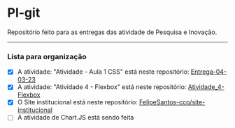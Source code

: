 # PI-git
Repositório feito para as entregas das atividade de Pesquisa e Inovação.

---
### Lista para organização

- [X] A atividade: "Atividade - Aula 1 CSS" está neste repositório: [Entrega-04-03-23](./entrega-04-03-23)
- [X] A atividade: "Atividade 4 - Flexbox" está neste repositório: [Atividade_4-Flexbox](./Atividade_4-Flexbox)
- [X] O Site institucional está neste repositório: [FelipeSantos-cco/site-institucional](https://github.com/FelipeSantos-cco/site-institucional)
- [ ] A atividade de Chart.JS está sendo feita
